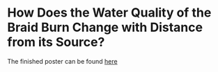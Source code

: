 # How Does the Water Quality of the Braid Burn Change with Distance from its Source?

The finished poster can be found [here](https://github.com/emmagemal/EESFieldCourse_FreshwaterInvertebrates/blob/master/poster.jpg)
